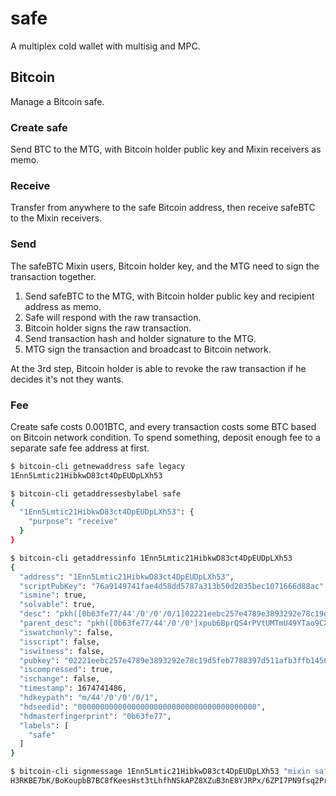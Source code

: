 # safe

A multiplex cold wallet with multisig and MPC.


## Bitcoin

Manage a Bitcoin safe.


### Create safe

Send BTC to the MTG, with Bitcoin holder public key and Mixin receivers as memo.


### Receive

Transfer from anywhere to the safe Bitcoin address, then receive safeBTC to the Mixin receivers.


### Send

The safeBTC Mixin users, Bitcoin holder key, and the MTG need to sign the transaction together.

1. Send safeBTC to the MTG, with Bitcoin holder public key and recipient address as memo.
2. Safe will respond with the raw transaction.
3. Bitcoin holder signs the raw transaction.
4. Send transaction hash and holder signature to the MTG.
5. MTG sign the transaction and broadcast to Bitcoin network.

At the 3rd step, Bitcoin holder is able to revoke the raw transaction if he decides it's not they wants.


### Fee

Create safe costs 0.001BTC, and every transaction costs some BTC based on Bitcoin network condition. To spend something, deposit enough fee to a separate safe fee address at first.


```bash
$ bitcoin-cli getnewaddress safe legacy
1Enn5Lmtic21HibkwD83ct4DpEUDpLXh53

$ bitcoin-cli getaddressesbylabel safe
{
  "1Enn5Lmtic21HibkwD83ct4DpEUDpLXh53": {
    "purpose": "receive"
  }
}

$ bitcoin-cli getaddressinfo 1Enn5Lmtic21HibkwD83ct4DpEUDpLXh53
{
  "address": "1Enn5Lmtic21HibkwD83ct4DpEUDpLXh53",
  "scriptPubKey": "76a9149741fae4d58dd5787a313b50d2035bec1071666d88ac",
  "ismine": true,
  "solvable": true,
  "desc": "pkh([0b63fe77/44'/0'/0'/0/1]02221eebc257e4789e3893292e78c19d5feb7788397d511afb3ffb14561ade500a)#f0nu7uag",
  "parent_desc": "pkh([0b63fe77/44'/0'/0']xpub6BprQS4rPVtUMTmU49YTao9CXvMLxGKSDK1WKwLh9ab5zUKPRiSEF6YqYB6WyhrCCTmj5o76FnEfVJBzMjLToDSXWZQJrovpJYtJ3U1QgUv/0/*)#fzrrsva4",
  "iswatchonly": false,
  "isscript": false,
  "iswitness": false,
  "pubkey": "02221eebc257e4789e3893292e78c19d5feb7788397d511afb3ffb14561ade500a",
  "iscompressed": true,
  "ischange": false,
  "timestamp": 1674741486,
  "hdkeypath": "m/44'/0'/0'/0/1",
  "hdseedid": "0000000000000000000000000000000000000000",
  "hdmasterfingerprint": "0b63fe77",
  "labels": [
    "safe"
  ]
}

$ bitcoin-cli signmessage 1Enn5Lmtic21HibkwD83ct4DpEUDpLXh53 "mixin safe"
H3RKBE7bK/BoKoupbB7BC8fKeesHst3tLhfhNSkAPZ8XZuB3nE8YJRPx/6ZPI7PN9fsq2PrnfpETCEoLA8PHAfY=
```
